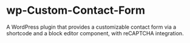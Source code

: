 # wp-Custom-Contact-Form
A WordPress plugin that provides a customizable contact form via a shortcode and a block editor component, with reCAPTCHA integration.
